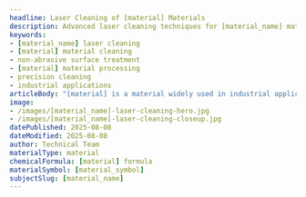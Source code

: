 ```yaml
---
headline: Laser Cleaning of [material] Materials
description: Advanced laser cleaning techniques for [material_name] materials, ensuring precision surface treatment while preserving the material's structural integrity.
keywords:
- [material_name] laser cleaning
- [material] material cleaning
- non-abrasive surface treatment
- [material] material processing
- precision cleaning
- industrial applications
articleBody: "[material] is a material widely used in industrial applications due to its excellent properties. Laser cleaning offers a precise, non-contact method for removing contaminants, coatings, and surface oxidation without compromising the material's structural integrity. The process utilizes controlled laser parameters to selectively ablate unwanted material while preserving the underlying [material_name] substrate. This technique is particularly valuable for maintaining the surface quality of precision components in aerospace, electronics, and medical applications."
image:
- /images/[material_name]-laser-cleaning-hero.jpg
- /images/[material_name]-laser-cleaning-closeup.jpg
datePublished: 2025-08-08
dateModified: 2025-08-08
author: Technical Team
materialType: material
chemicalFormula: [material] formula
materialSymbol: [material_symbol]
subjectSlug: [material_name]
---
```

